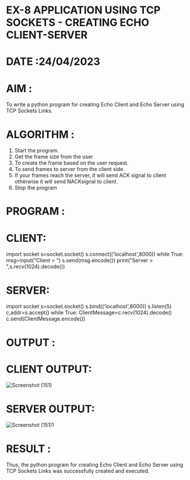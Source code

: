 # EX-8 APPLICATION USING TCP SOCKETS - CREATING ECHO CLIENT-SERVER

# DATE :24/04/2023

# AIM :
To write a python program for creating Echo Client and Echo Server using TCP Sockets Links.



# ALGORITHM :

1. Start the program.
2. Get the frame size from the user
3. To create the frame based on the user request.
4. To send frames to server from the client side.
5. If your frames reach the server, it will send ACK signal to client otherwise it will
send NACKsignal to client.
6. Stop the program


# PROGRAM :

# CLIENT:

import socket
s=socket.socket()
s.connect(('localhost',8000))
while True:
msg=input("Client > ")
s.send(msg.encode())
print("Server > ",s.recv(1024).decode())

# SERVER:

import socket
s=socket.socket()
s.bind(('localhost',8000))
s.listen(5)
c,addr=s.accept()
while True:
ClientMessage=c.recv(1024).decode()
c.send(ClientMessage.encode())

# OUTPUT :

# CLIENT OUTPUT:

![Screenshot (151)](https://github.com/kasivishvanathV/EX-8/assets/118787417/6a068f3f-1d9e-4a40-b68a-d0dfcdf6033b)


# SERVER OUTPUT:

![Screenshot (151)1](https://github.com/kasivishvanathV/EX-8/assets/118787417/ddb1a39b-e2c0-4074-b4b6-75ff9f46a45a)


# RESULT :
Thus, the python program for creating Echo Client and Echo Server using TCP Sockets Links was
successfully created and executed.
